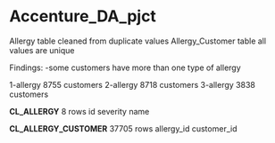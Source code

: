 # Accenture_DA_pjct
Allergy table cleaned from duplicate values 
Allergy_Customer table all values are unique 

Findings: 
-some customers have more than one type of allergy

1-allergy 	8755 customers
2-allergy	8718 customers
3-allergy	3838 customers



**CL_ALLERGY**  8 rows
id
severity
name

**CL_ALLERGY_CUSTOMER**  37705 rows
allergy_id
customer_id

